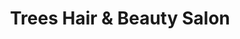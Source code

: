 ---
title: "Trees Hair & Beauty Salon"
url: /felling/trees-hair-and-beauty-salon/
shop: hairdresser
---